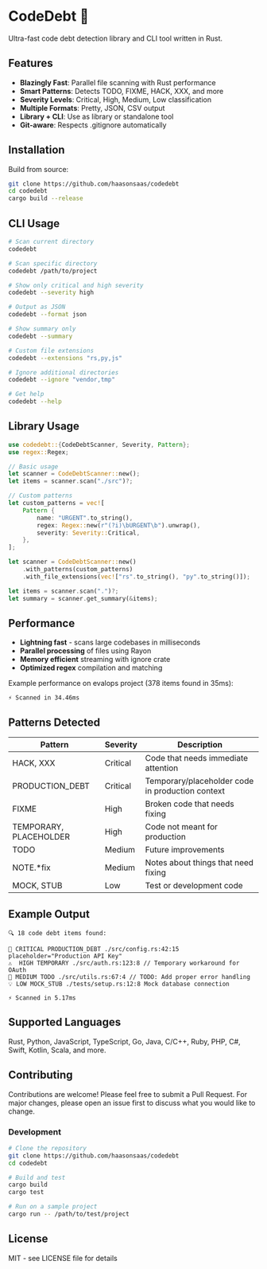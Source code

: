 # CodeDebt 🚀

Ultra-fast code debt detection library and CLI tool written in Rust.

## Features

- **Blazingly Fast**: Parallel file scanning with Rust performance
- **Smart Patterns**: Detects TODO, FIXME, HACK, XXX, and more
- **Severity Levels**: Critical, High, Medium, Low classification
- **Multiple Formats**: Pretty, JSON, CSV output
- **Library + CLI**: Use as library or standalone tool
- **Git-aware**: Respects .gitignore automatically

## Installation

Build from source:
```bash
git clone https://github.com/haasonsaas/codedebt
cd codedebt
cargo build --release
```

## CLI Usage

```bash
# Scan current directory
codedebt

# Scan specific directory
codedebt /path/to/project

# Show only critical and high severity
codedebt --severity high

# Output as JSON
codedebt --format json

# Show summary only
codedebt --summary

# Custom file extensions
codedebt --extensions "rs,py,js"

# Ignore additional directories
codedebt --ignore "vendor,tmp"

# Get help
codedebt --help
```

## Library Usage

```rust
use codedebt::{CodeDebtScanner, Severity, Pattern};
use regex::Regex;

// Basic usage
let scanner = CodeDebtScanner::new();
let items = scanner.scan("./src")?;

// Custom patterns
let custom_patterns = vec![
    Pattern {
        name: "URGENT".to_string(),
        regex: Regex::new(r"(?i)\bURGENT\b").unwrap(),
        severity: Severity::Critical,
    },
];

let scanner = CodeDebtScanner::new()
    .with_patterns(custom_patterns)
    .with_file_extensions(vec!["rs".to_string(), "py".to_string()]);

let items = scanner.scan(".")?;
let summary = scanner.get_summary(&items);
```

## Performance

- **Lightning fast** - scans large codebases in milliseconds
- **Parallel processing** of files using Rayon
- **Memory efficient** streaming with ignore crate
- **Optimized regex** compilation and matching

Example performance on evalops project (378 items found in 35ms):
```
⚡ Scanned in 34.46ms
```

## Patterns Detected

| Pattern | Severity | Description |
|---------|----------|-------------|
| HACK, XXX | Critical | Code that needs immediate attention |
| PRODUCTION_DEBT | Critical | Temporary/placeholder code in production context |
| FIXME | High | Broken code that needs fixing |
| TEMPORARY, PLACEHOLDER | High | Code not meant for production |
| TODO | Medium | Future improvements |
| NOTE.*fix | Medium | Notes about things that need fixing |
| MOCK, STUB | Low | Test or development code |

## Example Output

```
🔍 18 code debt items found:

🚨 CRITICAL PRODUCTION_DEBT ./src/config.rs:42:15 placeholder="Production API Key"
⚠️  HIGH TEMPORARY ./src/auth.rs:123:8 // Temporary workaround for OAuth
📝 MEDIUM TODO ./src/utils.rs:67:4 // TODO: Add proper error handling
💡 LOW MOCK_STUB ./tests/setup.rs:12:8 Mock database connection

⚡ Scanned in 5.17ms
```

## Supported Languages

Rust, Python, JavaScript, TypeScript, Go, Java, C/C++, Ruby, PHP, C#, Swift, Kotlin, Scala, and more.

## Contributing

Contributions are welcome! Please feel free to submit a Pull Request. For major changes, please open an issue first to discuss what you would like to change.

### Development

```bash
# Clone the repository
git clone https://github.com/haasonsaas/codedebt
cd codedebt

# Build and test
cargo build
cargo test

# Run on a sample project
cargo run -- /path/to/test/project
```

## License

MIT - see LICENSE file for details
